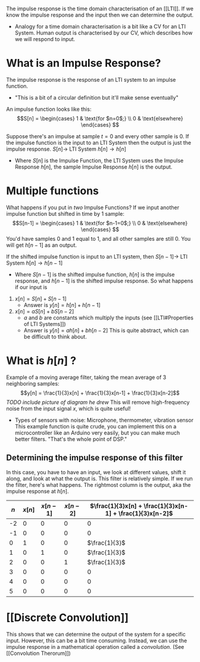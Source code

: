 The impulse response is the time domain characterisation of an [[LTI]]. If we know the impulse response and the input then we can determine the output.
- Analogy for a time domain characterisation is a bit like a CV for an LTI System. Human output is characterised by our CV, which describes how we will respond to input.

# What is an Impulse Response?
The impulse response is the response of an LTI system to an impulse function.
- "This is a bit of a circular definition but it'll make sense eventually"

An impulse function looks like this:
$$S[n] =
	\begin{cases}
      1 & \text{for $n=0$;} \\
      0 & \text{elsewhere}
    \end{cases}
$$

Suppose there's an impulse at sample $t=0$ and every other sample is 0. If the impulse function is the input to an LTI System then the output is just the impulse response.
$S[n] \rightarrow$ LTI System $h[n] \rightarrow h[n]$
- Where $S[n]$ is the Impulse Function, the LTI System uses the Impulse Response $h[n]$, the sample Impulse Response $h[n]$ is the output.

# Multiple functions
What happens if you put in *two* Impulse Functions? If we input another impulse function but shifted in time by 1 sample:
$$S[n-1] =
	\begin{cases}
      1 & \text{for $n-1=0$;} \\
      0 & \text{elsewhere}
    \end{cases}
$$
You'd have samples 0 and 1 equal to 1, and all other samples are still 0. You will get $h[n-1]$ as an output.

If the shifted impulse function is input to an LTI system, then
$S[n-1] \rightarrow$ LTI System $h[n] \rightarrow h[n-1]$
-  Where $S[n-1]$ is the shifted impulse function, $h[n]$ is the impulse response, and $h[n-1]$ is the shifted impulse response.
So what happens if our input is
1. $x[n] = S[n]+S[n-1]$
	- Answer is $y[n] = h[n]+h[n-1]$ 
2. $x[n]=aS[n]+bS[n-2]$
	- $a$ and $b$ are constants which multiply the inputs (see [[LTI#Properties of LTI Systems]])
	- Answer is $y[n]=ah[n]+bh[n-2]$
This is quite abstract, which can be difficult to think about.

# What is $h[n]$ ?
Example of a moving average filter, taking the mean average of 3 neighboring samples:
$$y[n] = \frac{1}{3}x[n] + \frac{1}{3}x[n-1] + \frac{1}{3}x[n-2]$$
*TODO include picture of diagram he drew*
This will remove high-frequency noise from the input signal $x$, which is quite useful!
- Types of sensors with noise: Microphone, thermometer, vibration sensor
This example function is quite crude, you can implement this on a microcontroller like an Arduino very easily, but you can make much better filters. "That's the whole point of DSP."
## Determining the impulse response of this filter
In this case, you have to have an input, we look at different values, shift it along, and look at what the output is. This filter is relatively simple. If we run the filter, here's what happens. The rightmost column is the output, aka the impulse response at $h[n]$.

| $n$ | $x[n]$ | $x[n-1]$ | $x[n-2]$ | $\frac{1}{3}x[n] + \frac{1}{3}x[n-1] + \frac{1}{3}x[n-2]$ |
| --- | ------ | -------- | -------- | ----------------------------------------------------- |
| -2  | 0      | 0        | 0        | 0                                                     |
| -1  | 0      | 0        | 0        | 0                                                     |
| 0   | 1      | 0        | 0        | $\frac{1}{3}$                                         |
| 1   | 0      | 1        | 0        | $\frac{1}{3}$                                         |
| 2   | 0      | 0        | 1        | $\frac{1}{3}$                                         |
| 3   | 0      | 0        | 0        | 0                                                     |
| 4   | 0      | 0        | 0        | 0                                                     |
| 5   | 0      | 0        | 0        | 0                                                     |
# [[Discrete Convolution]]
This shows that we can determine the output of the system for a specific input. However, this can be a bit time consuming. Instead, we can use the impulse response in a mathematical operation called a *convolution*. (See [[Convolution Therorum]])
